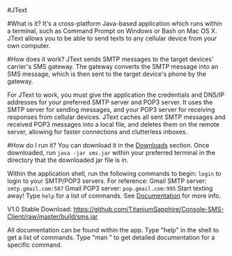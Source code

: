 #JText

#What is it?
It's a cross-platform Java-based application which runs within a terminal, such as Command Prompt on Windows or Bash on Mac OS X. JText allows you to be able to send texts to any cellular device from your own computer.

#How does it work?
JText sends SMTP messages to the target devices' carrier's SMS gateway. The gateway converts the SMTP message into an SMS message, which is then sent to the target device's phone by the gateway.

For JText to work, you must give the application the credentials and DNS/IP addresses for your preferred SMTP server and POP3 server. It uses the SMTP server for sending messages, and your POP3 server for receiving responses from cellular devices. JText caches all sent SMTP messages and received POP3 messages into a local file, and deletes them on the remote server, allowing for faster connections and clutterless inboxes. 

#How do I run it?
You can download it in the [Downloads](#downloads-anchor) section. Once downloaded, run <code>java -jar sms.jar</code> within your preferred terminal in the directory that the downloaded jar file is in.

Within the application shell, run the following commands to begin:
    <code>login</code> to login to your SMTP/POP3 servers. For reference:
        Gmail SMTP server: <code>smtp.gmail.com:587</code>
        Gmail POP3 server: <code>pop.gmail.com:995</code>
    Start texting away! Type <code>help</code> for a list of commands. See [Documentation](#documentation-anchor) for more info.

[downloads-anchor]: #Downloads
V1.0 Stable Download: https://github.com/TitaniumSapphire/Console-SMS-Client/raw/master/build/sms.jar

[documentation-anchor]: #Documentation
All documentation can be found within the app. Type "help" in the shell to get a list of commands. Type "man <command>" to get detailed documentation for a specific command.
